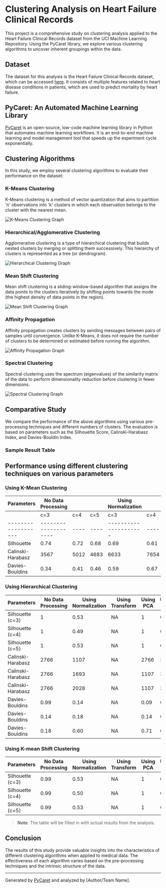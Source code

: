 # Clustering Analysis on Heart Failure Clinical Records

This project is a comprehensive study on clustering analysis applied to the Heart Failure Clinical Records dataset from the UCI Machine Learning Repository. Using the PyCaret library, we explore various clustering algorithms to uncover inherent groupings within the data.

## Dataset

The dataset for this analysis is the Heart Failure Clinical Records dataset, which can be accessed [here](https://archive.ics.uci.edu/ml/datasets/Heart+failure+clinical+records). It consists of multiple features related to heart disease conditions in patients, which are used to predict mortality by heart failure.

## PyCaret: An Automated Machine Learning Library

[PyCaret](https://pycaret.org/) is an open-source, low-code machine learning library in Python that automates machine learning workflows. It is an end-to-end machine learning and model management tool that speeds up the experiment cycle exponentially.

## Clustering Algorithms

In this study, we employ several clustering algorithms to evaluate their performance on the dataset:

### K-Means Clustering

K-Means clustering is a method of vector quantization that aims to partition 'n' observations into 'k' clusters in which each observation belongs to the cluster with the nearest mean.

![K-Means Clustering Graph](path_to_kmeans_graph)

### Hierarchical/Agglomerative Clustering

Agglomerative clustering is a type of hierarchical clustering that builds nested clusters by merging or splitting them successively. This hierarchy of clusters is represented as a tree (or dendrogram).

![Hierarchical Clustering Graph](path_to_hierarchical_graph)

### Mean Shift Clustering

Mean shift clustering is a sliding-window-based algorithm that assigns the data points to the clusters iteratively by shifting points towards the mode (the highest density of data points in the region).

![Mean Shift Clustering Graph](path_to_meanshift_graph)

### Affinity Propagation

Affinity propagation creates clusters by sending messages between pairs of samples until convergence. Unlike K-Means, it does not require the number of clusters to be determined or estimated before running the algorithm.

![Affinity Propagation Graph](path_to_affinity_graph)

### Spectral Clustering

Spectral clustering uses the spectrum (eigenvalues) of the similarity matrix of the data to perform dimensionality reduction before clustering in fewer dimensions.

![Spectral Clustering Graph](path_to_spectral_graph)

## Comparative Study

We compare the performance of the above algorithms using various pre-processing techniques and different numbers of clusters. The evaluation is based on parameters such as the Silhouette Score, Calinski-Harabasz Index, and Davies-Bouldin Index.

### Sample Result Table

## Performance using different clustering techniques on various parameters

### Using K-Mean Clustering

| Parameters        | No Data Processing | | | Using Normalization | | | Using Transform | | | Using PCA | | | Using T+N | | | T+N+PCA | | |
|-------------------|--------------------|----|----|---------------------|----|----|-----------------|----|----|-----------|----|----|---------|----|----|---------|----|----|
|                   | c=3                | c=4 | c=5 | c=3                 | c=4 | c=5 | c=3             | c=4 | c=5 | c=3      | c=4 | c=5 | c=3    | c=4 | c=5 | c=3    | c=4 | c=5 |
|-------------------|--------------------|----|----|---------------------|----|----|-----------------|----|----|-----------|----|----|---------|----|----|---------|----|----|
| Silhouette        | 0.74               | 0.72 | 0.68 | 0.69                | 0.61 | 0.55 | NA              | NA  | NA  | 1         | 1    | 1    | 0.54    | 0.43 | 0.35 | 0.54    | 0.44 | 0.36 |
| Calinski-Harabasz | 3567               | 5012 | 4683 | 6633                | 7654 | 7999 | NA              | NA  | NA  | 5294      | 7207 | 1110 | 1109    | 1245 | 1152 | 1190    | 1290 | 1202 |
| Davies-Bouldins   | 0.34               | 0.41 | 0.46 | 0.59                | 0.67 | 0.77 | NA              | NA  | NA  | 0.39      | 0.41 | 0.63 | 0.63    | 0.77 | 0.95 | 0.62    | 0.75 | 0.92 |


### Using Hierarchical Clustering

| Parameters       | No Data Processing | Using Normalization | Using Transform | Using PCA | Using T+N | T+N+PCA |
|------------------|--------------------|---------------------|-----------------|-----------|-----------|---------|
| Silhouette (c=3) | 1                  | 0.53                | NA              | 1         | 0.56      | 0.48    |
| Silhouette (c=4) | 1                  | 0.49                | NA              | 1         | 0.47      | 0.48    |
| Silhouette (c=5) | 1                  | 0.53                | NA              | 1         | 0.48      | 0.48    |
| Calinski-Harabasz| 2766               | 1107                | NA              | 2766      | 3797      | 3598    |
| Calinski-Harabasz| 2766               | 1693                | NA              | 1107      | 3598      | 3329    |
| Calinski-Harabasz| 2766               | 2028                | NA              | 1107      | 3598      | 3867    |
| Davies-Bouldins  | 0.99               | 0.14                | NA              | 0.09      | 0.57      | 0.71    |
| Davies-Bouldins  | 0.14               | 0.18                | NA              | 0.14      | 0.72      | 0.77    |
| Davies-Bouldins  | 0.18               | 0.60                | NA              | 0.71      | 0.78      | 0.77    |

### Using K-mean Shift Clustering

| Parameters       | No Data Processing | Using Normalization | Using Transform | Using PCA | Using T+N | T+N+PCA |
|------------------|--------------------|---------------------|-----------------|-----------|-----------|---------|
| Silhouette (c=3) | 0.99               | 0.53                | NA              | 1         | 0.56      | 0.48    |
| Silhouette (c=4) | 0.99               | 0.50                | NA              | 1         | 0.47      | 0.48    |
| Silhouette (c=5) | 0.99               | 0.53                | NA              | 1         | 0.48


> **Note**: The table will be filled in with actual results from the analysis.

## Conclusion

The results of this study provide valuable insights into the characteristics of different clustering algorithms when applied to medical data. The effectiveness of each algorithm varies based on the pre-processing techniques and the intrinsic structure of the data.

---
Generated by [PyCaret](https://pycaret.org/) and analyzed by [Author/Team Name].
